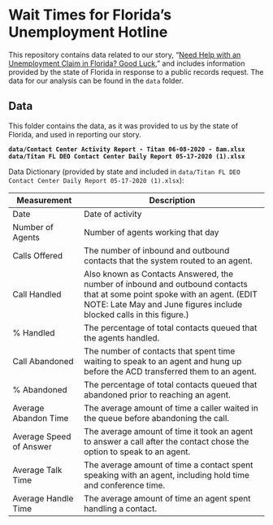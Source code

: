 # Wait Times for Florida’s Unemployment Hotline

This repository contains data related to our story, “[Need Help with an Unemployment Claim in Florida? Good Luck](https://themarkup.org/coronavirus/2020/06/23/need-help-with-an-unemployment-claim-in-florida-good-luck),” and includes information provided by the state of Florida in response to a public records request.
The data for our analysis can be found in the `data` folder.


## Data

This folder contains the data, as it was provided to us by the state of Florida, and used in reporting our story. 

**`data/Contact Center Activity Report - Titan 06-08-2020 - 8am.xlsx`**
**`data/Titan FL DEO Contact Center Daily Report 05-17-2020 (1).xlsx`**

Data Dictionary (provided by state and included in `data/Titan FL DEO Contact Center Daily Report 05-17-2020 (1).xlsx`):

 
| Measurement | Description |
|-------------|--------------|
| Date | Date of activity |
| Number of Agents | Number of agents working that day
|Calls Offered |The number of inbound and outbound contacts that the system routed to an agent.|
|Call Handled |Also known as Contacts Answered, the number of inbound and outbound contacts that at some point spoke with an agent. (EDIT NOTE: Late May and June figures include blocked calls in this figure.)
|% Handled |The percentage of total contacts queued that the agents handled.
|Call Abandoned |The number of contacts that spent time waiting to speak to an agent and hung up before the ACD transferred them to an agent. 
| % Abandoned | The percentage of total contacts queued that abandoned prior to reaching an agent.
| Average Abandon Time | The average amount of time a caller waited in the queue before abandoning the call.
| Average Speed of Answer | The average amount of time it took an agent to answer a call after the contact chose the option to speak to an agent.
| Average Talk Time | The average amount of time a contact spent speaking with an agent, including hold time and conference time.
| Average Handle Time| The average amount of time an agent spent handling a contact.|
